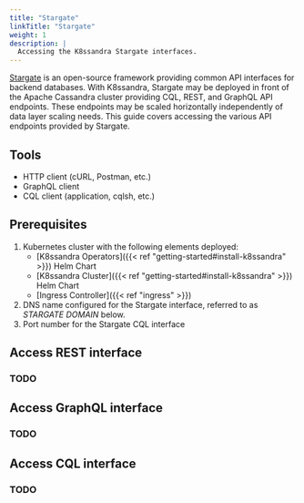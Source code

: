 ```yaml
---
title: "Stargate"
linkTitle: "Stargate"
weight: 1
description: |
  Accessing the K8ssandra Stargate interfaces.
---
```


[Stargate](https://stargate.io/) is an open-source framework providing common
API interfaces for backend databases. With K8ssandra, Stargate may be deployed
in front of the Apache Cassandra cluster providing CQL, REST, and GraphQL API
endpoints. These endpoints may be scaled horizontally independently of data
layer scaling needs. This guide covers accessing the various API endpoints
provided by Stargate.

## Tools

* HTTP client (cURL, Postman, etc.)
* GraphQL client
* CQL client (application, cqlsh, etc.)

## Prerequisites

1. Kubernetes cluster with the following elements deployed:
   * [K8ssandra Operators]({{< ref "getting-started#install-k8ssandra" >}}) Helm
     Chart
   * [K8ssandra Cluster]({{< ref "getting-started#install-k8ssandra" >}}) Helm
     Chart
   * [Ingress Controller]({{< ref "ingress" >}})
1. DNS name configured for the Stargate interface, referred to as _STARGATE
   DOMAIN_ below.
1. Port number for the Stargate CQL interface

## Access REST interface

### TODO 

## Access GraphQL interface

### TODO

## Access CQL interface

### TODO
